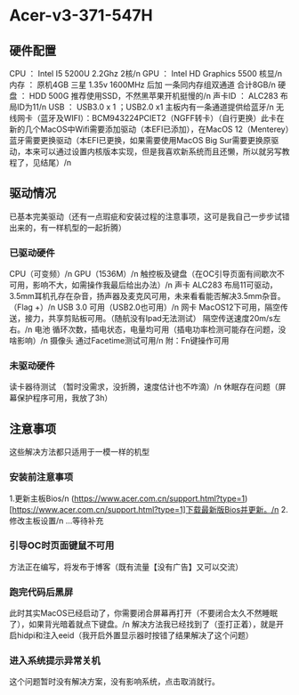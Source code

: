 # Acer-v3-371-547H
##  硬件配置
CPU ： Intel I5 5200U 2.2Ghz 2核/n
GPU ： Intel HD Graphics 5500 核显/n
内存 ： 原机4GB 三星 1.35v 1600MHz 后加 一条同内存组双通道 合计8GB/n
硬盘 ： HDD 500G 推荐使用SSD，不然黑苹果开机挺慢的/n
声卡ID ： ALC283 布局ID为11/n
USB ： USB3.0 x 1 ；USB2.0 x1 主板内有一条通道提供给蓝牙/n
无线网卡（蓝牙及WIFI）：BCM943224PCIET2（NGFF转卡）（自行更换）此卡在新的几个MacOS中Wifi需要添加驱动（本EFI已添加），在MacOS 12（Menterey）蓝牙需要更换驱动（本EFI已更换，如果需要使用MacOS Big Sur需要更换原驱动，本来可以通过设置内核版本实现，但是我喜欢新系统而且还懒，所以就另写教程了，见结尾）/n
## 驱动情况
已基本完美驱动（还有一点瑕疵和安装过程的注意事项，这可是我自己一步步试错出来的，有一样机型的一起折腾）
### 已驱动硬件
CPU（可变频）/n
GPU（1536M）/n
触控板及键盘（在OC引导页面有间歇次不可用，影响不大，如需操作我最后给出办法）/n
声卡 ALC283 布局11可驱动，3.5mm耳机孔存在杂音，扬声器及麦克风可用，未来看看能否解决3.5mm杂音。（Flag +）/n
USB 3.0 可用（USB2.0也可用）/n
网卡 MacOS12下可用，隔空传送，接力，共享剪贴板可用。（随航没有Ipad无法测试） 隔空传送速度20m/s左右。/n
电池 循环次数，插电状态，电量均可用（插电功率检测可能存在问题，没啥影响）/n
摄像头 通过Facetime测试可用/n
附：Fn键操作可用
### 未驱动硬件
读卡器待测试 （暂时没需求，没折腾，速度估计也不咋滴）/n
休眠存在问题（屏幕保护程序可用，我放了3h）

## 注意事项
这些解决方法都只适用于一模一样的机型
### 安装前注意事项
1.更新主板Bios/n
(https://www.acer.com.cn/support.html?type=1)[https://www.acer.com.cn/support.html?type=1]下载最新版Bios并更新。/n
2.修改主板设置/n
...等待补充
### 引导OC时页面键鼠不可用
方法正在编写，将发布于博客（既有流量【没有广告】又可以交流）
### 跑完代码后黑屏
此时其实MacOS已经启动了，你需要闭合屏幕再打开（不要闭合太久不然睡眠了），如果背光暗着就点下键盘。/n
解决方法我已经找到了（歪打正着），就是开启hidpi和注入eeid（我开启外置显示器时按错了结果解决了这个问题）
### 进入系统提示异常关机
这个问题暂时没有解决方案，没有影响系统，点击取消就行。